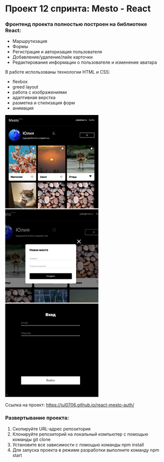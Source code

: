 # Проект 12 спринта: Mesto - React

### Фронтенд проекта полностью построен на библиотеке React:

- Маршрутизация
- Формы
- Регистрация и авторизация пользователя
- Добавление/удаление/лайк карточки
- Редактирование информации о пользователе и изменение аватара

В работе использованы технологии HTML и CSS:

- flexbox
- greed layout
- работа с изображениями
- адаптивная верстка
- разметка и стилизация форм
- анимация

<div>
  <img src="./место  титул.png" title="Mesto" alt="главная страница проекта Место" width="300" height="300"/>&nbsp;
  <img src="./место новое.png" title="Mesto" alt="добавление новой карточки" width="300" height="300"/>&nbsp;
  <img src="./место регистр.png" title="Mesto" alt="добавление новой карточки" width="300" height="300"/>&nbsp;
</div>

Ссылка на проект: https://jul0706.github.io/react-mesto-auth/

### Развертывание проекта:

1. Скопируйте URL-адрес репозитория
2. Клонируйте репозиторий на локальный компьютер с помощью команды git clone
3. Установите все зависимости с помощью команды npm install
4. Для запуска проекта в режиме разработки выполните команду npm start
